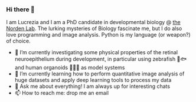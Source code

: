 ### Hi there 👋



I am Lucrezia and I am a PhD candidate in developmental biology @ [the Norden Lab][websitelab]. The lurking mysteries of Biology fascinate me, but I do also love programming and image analysis. Python is my language (or weapon?) of choice.

- 🔭 I’m currently investigating some physical properties of the retinal neuroepithelium during development, in particular using zebrafish 🦓🐟 and human organoids 🤷🏽‍♀️ as model systems
- 🌱 I’m currently learning how to perform quantitative image analysis of huge datasets and apply deep learning tools to process my data
- 💬 Ask me about everything! I am always up for interesting chats
- 📫 How to reach me: drop me an email

[websitelab]: https://gulbenkian.pt/ciencia/research-groups/cnorden/
